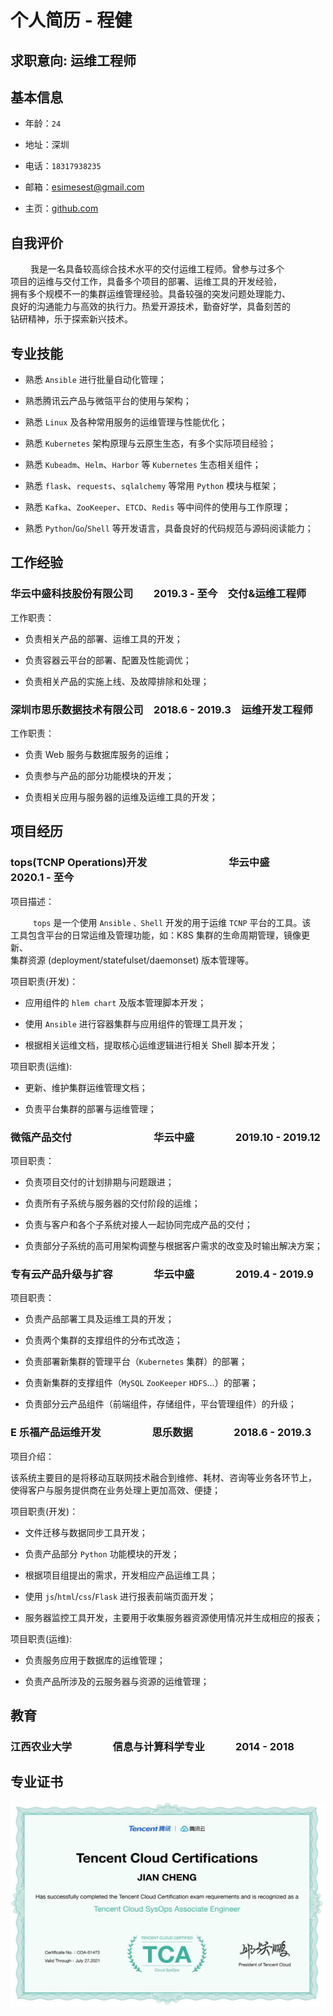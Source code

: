 # 个人简历 - 程健

## 求职意向: 运维工程师

## 基本信息

- 年龄：`24`

- 地址：深圳

- 电话：`18317938235`

- 邮箱：[esimesest@gmail.com](esimesest@gmail.com)

- 主页：[github.com](https://github.com/esimest)

## 自我评价

&nbsp;　　我是一名具备较高综合技术水平的交付运维工程师。曾参与过多个<br>
项目的运维与交付工作，具备多个项目的部署、运维工具的开发经验，<br>
拥有多个规模不一的集群运维管理经验。具备较强的突发问题处理能力、<br>
良好的沟通能力与高效的执行力。热爱开源技术，勤奋好学，具备刻苦的<br>
钻研精神，乐于探索新兴技术。

## 专业技能

- 熟悉 `Ansible` 进行批量自动化管理；

- 熟悉腾讯云产品与微瓴平台的使用与架构；

- 熟悉 `Linux` 及各种常用服务的运维管理与性能优化；

- 熟悉 `Kubernetes` 架构原理与云原生生态，有多个实际项目经验；

- 熟悉 `Kubeadm`、`Helm`、`Harbor` 等 `Kubernetes` 生态相关组件；

- 熟悉 `flask`、`requests`、`sqlalchemy` 等常用 `Python` 模块与框架；

- 熟悉 `Kafka`、`ZooKeeper`、`ETCD`、`Redis` 等中间件的使用与工作原理；

- 熟悉 `Python`/`Go`/`Shell` 等开发语言，具备良好的代码规范与源码阅读能力；

## 工作经验

### 华云中盛科技股份有限公司　　2019.3 - 至今　交付&运维工程师

工作职责：

- 负责相关产品的部署、运维工具的开发；

- 负责容器云平台的部署、配置及性能调优；

- 负责相关产品的实施上线、及故障排除和处理；


### 深圳市思乐数据技术有限公司　2018.6 - 2019.3　运维开发工程师

工作职责：

- 负责 Web 服务与数据库服务的运维；

- 负责参与产品的部分功能模块的开发；

- 负责相关应用与服务器的运维及运维工具的开发；

## 项目经历

### tops(TCNP Operations)开发　　　　　　　　华云中盛　　　　2020.1 - 至今

项目描述：

  &nbsp;　　 `tops` 是一个使用 `Ansible` `、Shell` 开发的用于运维 `TCNP` 平台的工具。该<br>
   工具包含平台的日常运维及管理功能，如：K8S 集群的生命周期管理，镜像更新、<br>
   集群资源 (deployment/statefulset/daemonset) 版本管理等。

项目职责(开发)：

- 应用组件的 `hlem chart` 及版本管理脚本开发；

- 使用 `Ansible` 进行容器集群与应用组件的管理工具开发；

- 根据相关运维文档，提取核心运维逻辑进行相关 Shell 脚本开发；

项目职责(运维):

- 更新、维护集群运维管理文档；

- 负责平台集群的部署与运维管理；


### 微瓴产品交付　　　　　　　　华云中盛　　　　2019.10 - 2019.12

项目职责：

- 负责项目交付的计划排期与问题跟进；

- 负责所有子系统与服务器的交付阶段的运维；

- 负责与客户和各个子系统对接人一起协同完成产品的交付；

- 负责部分子系统的高可用架构调整与根据客户需求的改变及时输出解决方案；

###  专有云产品升级与扩容　　　　华云中盛　　　　2019.4 - 2019.9

项目职责：

- 负责产品部署工具及运维工具的开发；

- 负责两个集群的支撑组件的分布式改造；

- 负责部署新集群的管理平台（`Kubernetes` 集群）的部署；

- 负责新集群的支撑组件（`MySQL` `ZooKeeper` `HDFS`...）的部署；

- 负责部分云产品组件（前端组件，存储组件，平台管理组件）的升级；

### E 乐福产品运维开发　　　　　思乐数据　　　　2018.6 - 2019.3

项目介绍：

  该系统主要目的是将移动互联网技术融合到维修、耗材、咨询等业务各环节上，<br>
  使得客户与服务提供商在业务处理上更加高效、便捷；

项目职责(开发)：

- 文件迁移与数据同步工具开发；

- 负责产品部分 `Python` 功能模块的开发；

- 根据项目组提出的需求，开发相应产品运维工具；

- 使用 `js`/`html`/`css`/`Flask` 进行报表前端页面开发；

- 服务器监控工具开发，主要用于收集服务器资源使用情况并生成相应的报表；

项目职责(运维):

- 负责服务应用于数据库的运维管理；

- 负责产品所涉及的云服务器与资源的运维管理；

## 教育

### 江西农业大学　　　　信息与计算科学专业　　　2014 - 2018

## 专业证书

<img src="./imgs/TCA.png" width = "503" height = "329" alt="腾讯云运维工程师" align=center />